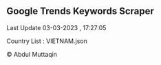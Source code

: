 

## Google Trends Keywords Scraper 
 
Last Update 03-03-2023 , 17:27:05

Country List :
VIETNAM.json



© Abdul Muttaqin 
